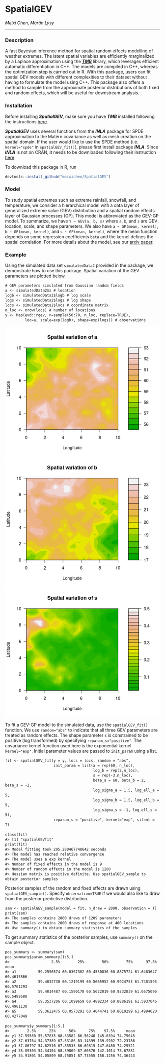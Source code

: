 # SpatialGEV

*Meixi Chen, Martin Lysy*

---

### Description

A fast Bayesian inference method for spatial random effects modelling of weather extremes. The latent spatial variables are efficiently marginalized by a Laplace approximation using the [***TMB***](https://github.com/kaskr/adcomp) library, which leverages efficient automatic differentiation in C++. The models are compiled in C++, whereas the optimization step is carried out in R. With this package, users can fit spatial GEV models with different complexities to their dataset without having to formulate the model using C++.  This package also offers a method to sample from the approximate posterior distributions of both fixed and random effects, which will be useful for downstream analysis. 

### Installation

Before installing ***SpatialGEV***, make sure you have ***TMB*** installed following the instructions [here](https://github.com/kaskr/adcomp/wiki/Download). 

***SpatialGEV*** uses several functions from the ***INLA*** package for SPDE approximation to the Matérn covariance as well as mesh creation on the spatial domain. If the user would like to use the SPDE method (i.e. `kernel="spde"` in `spatialGEV_fit()`), please first install package ***INLA***. Since ***INLA*** is not on CRAN, it needs to be downloaded following their instruction [here](https://www.r-inla.org/download-install).

To download this package in R, run 
```r
devtools::install_github("meixichen/SpatialGEV")
```

### Model
To study spatial extremes such as extreme rainfall, snowfall, and temperature, we consider a hierarchical model with a data layer of generalized extreme value (GEV) distribution and a spatial random effects layer of Gaussian processes (GP). This model is abbreviated as the GEV-GP model. To summarize, we have `Y ~ GEV(a, b, s)` where `a`, `b`, and `s` are GEV location, scale, and shape parameters. We also have `a ~ GP(mean, kernel)`, `b ~ GP(mean, kernel)`, and `s ~ GP(mean, kernel)`, where the mean function depends on some regression coefficients `beta` and the kernel defines the spatial correlation. For more details about the model, see our [arxiv paper](https://arxiv.org/abs/2110.07051?context=stat.CO).

### Example
Using the simulated data set `simulatedData2` provided in the package, we demonstrate how to use this package. Spatial variation of the GEV parameters are plotted below.
```
# GEV parameters simulated from Gaussian random fields
a <- simulatedData2$a # location
logb <- simulatedData2$logb # log scale
logs <- simulatedData2$logs # log shape
locs <- simulatedData2$locs # coordinate matrix
n_loc <- nrow(locs) # number of locations
y <- Map(evd::rgev, n=sample(50:70, n_loc, replace=TRUE),
         loc=a, scale=exp(logb), shape=exp(logs)) # observations
```
![a-plot](docs/figures/a-plot.png)
![b-plot](docs/figures/b-plot.png)
![s-plot](docs/figures/s-plot.png)

To fit a GEV-GP model to the simulated data, use the `spatialGEV_fit()` function. We use `random="abs"` to indicate that all three GEV parameters are treated as random effects. The shape parameter `s` is constrained to be positive (log transformed) by specifying `reparam_s="positive"`. The covariance kernel function used here is the exponential kernel `kernel="exp"`. Initial parameter values are passed to `init_param` using a list.
```
fit <- spatialGEV_fit(y = y, locs = locs, random = "abs",
                      init_param = list(a = rep(60, n_loc),
                                        log_b = rep(2,n_loc),
                                        s = rep(-3,n_loc),
                                        beta_a = 60, beta_b = 2, beta_s = -2,
                                        log_sigma_a = 1.5, log_ell_a = 5,
                                        log_sigma_b = 1.5, log_ell_b = 5,
                                        log_sigma_s = -1, log_ell_s = 5),
                      reparam_s = "positive", kernel="exp", silent = T)

class(fit)
#> [1] "spatialGEVfit"
print(fit)
#> Model fitting took 205.280467748642 seconds 
#> The model has reached relative convergence 
#> The model uses a exp kernel 
#> Number of fixed effects in the model is 9 
#> Number of random effects in the model is 1200 
#> Hessian matrix is positive definite. Use spatialGEV_sample to obtain posterior samples
```

Posterior samples of the random and fixed effects are drawn using `spatialGEV_sample()`. Specify `observation=TRUE` if we would also like to draw from the posterior predictive distribution.
```
sam <- spatialGEV_sample(model = fit, n_draw = 2000, observation = T)
print(sam)
#> The samples contains 2000 draws of 1209 parameters 
#> The samples contains 2000 draws of response at 400 locations 
#> Use summary() to obtain summary statistics of the samples
```

To get summary statistics of the posterior samples, use `summary()` on the sample object.
```
pos_summary <- summary(sam)
pos_summary$param_summary[1:5,]
#>                   2.5%        25%        50%        75%      97.5%       mean
#> a1          59.2556574 60.0367382 60.4530836 60.8875724 61.6483647 60.4615866
#> a2          59.4032730 60.1219199 60.5665952 60.9924753 61.7481593 60.5701293
#> a3          59.4014487 60.1590178 60.5622019 60.9232839 61.6675096 60.5499580
#> a4          59.3537206 60.1099659 60.4892334 60.8886191 61.5937046 60.4981138
#> a5          59.3622475 60.0573291 60.4044741 60.8010299 61.4994020 60.4277049

pos_summary$y_summary[1:5,]
#>        2.5%      25%      50%      75%    97.5%     mean
#> y1 37.59580 55.57835 68.33582 86.56240 145.6394 74.75045
#> y2 37.63764 54.37389 67.53186 83.14399 139.9202 72.23786
#> y3 37.86797 54.62510 67.85533 86.69815 147.6480 74.29521
#> y4 35.89303 54.34104 68.39809 87.60576 142.1014 73.67881
#> y5 34.91801 54.05809 68.75051 87.73555 150.1256 74.36443
```
